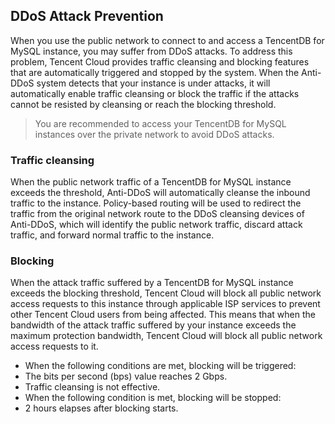 ## DDoS Attack Prevention
When you use the public network to connect to and access a TencentDB for MySQL instance, you may suffer from DDoS attacks. To address this problem, Tencent Cloud provides traffic cleansing and blocking features that are automatically triggered and stopped by the system. When the Anti-DDoS system detects that your instance is under attacks, it will automatically enable traffic cleansing or block the traffic if the attacks cannot be resisted by cleansing or reach the blocking threshold.
>You are recommended to access your TencentDB for MySQL instances over the private network to avoid DDoS attacks.

### Traffic cleansing
When the public network traffic of a TencentDB for MySQL instance exceeds the threshold, Anti-DDoS will automatically cleanse the inbound traffic to the instance. Policy-based routing will be used to redirect the traffic from the original network route to the DDoS cleansing devices of Anti-DDoS, which will identify the public network traffic, discard attack traffic, and forward normal traffic to the instance.

### Blocking
When the attack traffic suffered by a TencentDB for MySQL instance exceeds the blocking threshold, Tencent Cloud will block all public network access requests to this instance through applicable ISP services to prevent other Tencent Cloud users from being affected. This means that when the bandwidth of the attack traffic suffered by your instance exceeds the maximum protection bandwidth, Tencent Cloud will block all public network access requests to it.
- When the following conditions are met, blocking will be triggered:
 - The bits per second (bps) value reaches 2 Gbps.
 - Traffic cleansing is not effective.
- When the following condition is met, blocking will be stopped:
 - 2 hours elapses after blocking starts.
